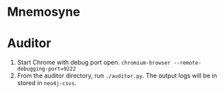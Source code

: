 Mnemosyne
=========

Auditor 
========

1. Start Chrome with debug port open. `chromium-browser --remote-debugging-port=9222`
2. From the auditor directory, run `./auditor.py`.  The output logs will be in
   stored in `neo4j-csvs`.
